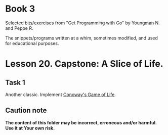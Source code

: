 # Book 3

Selected bits/exercises from "Get Programming with Go" by Youngman N. and Peppe R.

The snippets/programs written at a whim, sometimes modified, and used for educational purposes.

# Lesson 20. Capstone: A Slice of Life.

## Task 1

Another classic. Implement [Conoway's Game of Life](https://en.wikipedia.org/wiki/Conway%27s_Game_of_Life).

## Caution note

**The content of this folder may be incorrect, erroneous and/or harmful. Use it at Your own risk.**

